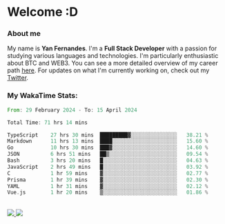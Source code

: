 # Welcome :D

### About me

My name is **Yan Fernandes**. I'm a **Full Stack Developer** with a passion for studying various languages and technologies. I'm particularly enthusiastic about BTC and WEB3. You can see a more detailed overview of my career path [here](https://yan-pi.vercel.app/). For updates on what I'm currently working on, check out my [Twitter](https://twitter.com/yamigake).

### My WakaTime Stats:
<!--START_SECTION:waka-->

```rust
From: 29 February 2024 - To: 15 April 2024

Total Time: 71 hrs 14 mins

TypeScript    27 hrs 30 mins  █████████▓░░░░░░░░░░░░░░░   38.21 %
Markdown      11 hrs 13 mins  ████░░░░░░░░░░░░░░░░░░░░░   15.60 %
Go            10 hrs 30 mins  ███▓░░░░░░░░░░░░░░░░░░░░░   14.60 %
JSON          6 hrs 51 mins   ██▒░░░░░░░░░░░░░░░░░░░░░░   09.54 %
Bash          3 hrs 20 mins   █░░░░░░░░░░░░░░░░░░░░░░░░   04.63 %
JavaScript    2 hrs 49 mins   █░░░░░░░░░░░░░░░░░░░░░░░░   03.92 %
C             1 hr 59 mins    ▓░░░░░░░░░░░░░░░░░░░░░░░░   02.77 %
Prisma        1 hr 39 mins    ▓░░░░░░░░░░░░░░░░░░░░░░░░   02.30 %
YAML          1 hr 31 mins    ▓░░░░░░░░░░░░░░░░░░░░░░░░   02.12 %
Vue.js        1 hr 20 mins    ▒░░░░░░░░░░░░░░░░░░░░░░░░   01.86 %
```

<!--END_SECTION:waka-->

<div style="display: inline_block"><br>
  <a style="border-radius:10px;" href="https://www.linkedin.com/in/yan-fernandes-55a81a201/" target="_blank"><img src="https://img.shields.io/badge/LinkedIn-0077B5?style=for-the-badge&logo=linkedin&logoColor=white" target="_blank"</a> 
  <a style="border-radius:10px;" href = "mailto:yanfernandes404@gmail.com"><img src="https://img.shields.io/badge/-Gmail-%23333?style=for-the-badge&logo=gmail&logoColor=white" target="_blank"></a>
</div>
